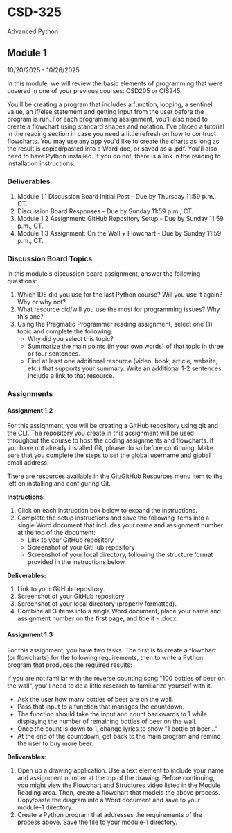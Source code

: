 # CSD-325
Advanced Python

## Module 1
10/20/2025 - 10/26/2025

In this module, we will review the basic elements of programming that were covered in one of your previous courses: CSD205 or CIS245.

You'll be creating a program that includes a function, looping, a sentinel value, an if/else statement and getting input from the user before the program is run. For each programming assignment, you'll also need to create a flowchart using standard shapes and notation. I've placed a tutorial in the reading section in case you need a little refresh on how to contruct flowcharts. You may use any app you'd like to create the charts as long as the result is copied/pasted into a Word doc, or saved as a .pdf. You'll also need to have Python installed. If you do not, there is a link in the reading to installation instructions.

### Deliverables

1) Module 1.1 Discussion Board Initial Post - Due by Thursday 11:59 p.m., CT.
2) Discussion Board Responses - Due by Sunday 11:59 p.m., CT.
3) Module 1.2 Assignment: GitHub Repository Setup - Due by Sunday 11:59 p.m., CT.
4) Module 1.3 Assignment: On the Wall + Flowchart - Due by Sunday 11:59 p.m., CT.

### Discussion Board Topics
In this module's discussion board assignment, answer the following questions:

1) Which IDE did you use for the last Python course? Will you use it again? Why or why not?
2) What resource did/will you use the most for programming issues? Why this one?
3) Using the Pragmatic Programmer reading assignment, select one (1) topic and complete the following:
    - Why did you select this topic?
    - Summarize the main points (in your own words) of that topic in three or four sentences.
    - Find at least one additional resource (video, book, article, website, etc.) that supports your summary. Write an additional 1-2 sentences. Include a link to that resource.

### Assignments
#### Assignment 1.2
For this assignment, you will be creating a GitHub repository using git and the CLI. The repository you create in this assignment will be used throughout the course to host the coding assignments and flowcharts. If you have not already installed Git, please do so before continuing. Make sure that you complete the steps to set the global username and global email address.

There are resources available in the Git/GitHub Resources menu item to the left on installing and configuring Git.

**Instructions:**

1) Click on each instruction box below to expand the instructions.
2) Complete the setup instructions and save the following items into a single Word document that includes your name and assignment number at the top of the document:
    - Link to your GitHub repository
    - Screenshot of your GitHub repository
    - Screenshot of your local directory, following the structure format provided in the instructions below.

**Deliverables:**
1) Link to your GitHub repository.
2) Screenshot of your GitHub repository.
3) Screenshot of your local directory (properly formatted).
4) Combine all 3 items into a single Word document, place your name and assignment number on the first page, and title it <your-last-name>-<assignment-name> .docx.

#### Assignment 1.3
For this assignment, you have two tasks. The first is to create a flowchart (or flowcharts) for the following requirements, then to write a Python program that produces the required results:

If you are not familiar with the reverse counting song "100 bottles of beer on the wall", you'll need to do a little research to familiarize yourself with it.

- Ask the user how many bottles of beer are on the wall.
- Pass that input to a function that manages the countdown.
- The function should take the input and count backwards to 1 while displaying the number of remaining bottles of beer on the wall.
- Once the count is down to 1, change lyrics to show "1 bottle of beer..."
- At the end of the countdown, get back to the main program and remind the user to buy more beer.

**Deliverables:**
1) Open up a drawing application. Use a text element to include your name and assignment number at the top of the drawing. Before continuing, you might view the Flowchart and Structures video listed in the Module Reading area. Then, create a flowchart that models the above process.  Copy/paste the diagram into a Word document and save to your module-1 directory.
2) Create a Python program that addresses the requirements of the process above. Save the file to your module-1 directory.

